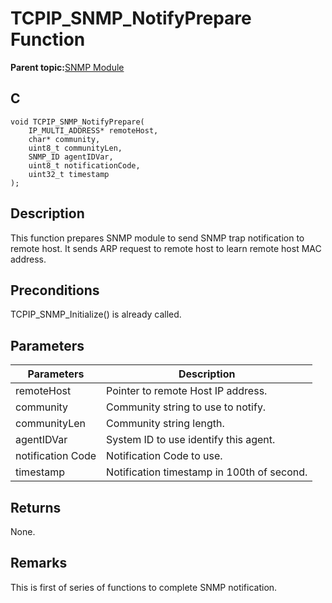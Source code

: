 # TCPIP\_SNMP\_NotifyPrepare Function

**Parent topic:**[SNMP Module](GUID-7764E81C-8FC9-4B3E-8830-255BDE678AA0.md)

## C

```
void TCPIP_SNMP_NotifyPrepare(
    IP_MULTI_ADDRESS* remoteHost, 
    char* community, 
    uint8_t communityLen, 
    SNMP_ID agentIDVar, 
    uint8_t notificationCode, 
    uint32_t timestamp
);
```

## Description

This function prepares SNMP module to send SNMP trap notification to remote host. It sends ARP request to remote host to learn remote host MAC address.

## Preconditions

TCPIP\_SNMP\_Initialize\(\) is already called.

## Parameters

|Parameters|Description|
|----------|-----------|
|remoteHost|Pointer to remote Host IP address.|
|community|Community string to use to notify.|
|communityLen|Community string length.|
|agentIDVar|System ID to use identify this agent.|
|notification Code|Notification Code to use.|
|timestamp|Notification timestamp in 100th of second.|

## Returns

None.

## Remarks

This is first of series of functions to complete SNMP notification.

